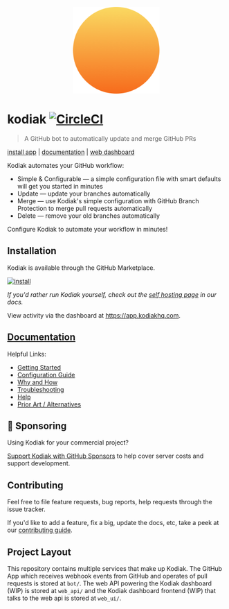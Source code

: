 <p align=center><img src="https://github.com/chdsbd/kodiak/raw/master/assets/logo.png" alt="" width="200" height="200"></p>

# kodiak [![CircleCI](https://circleci.com/gh/chdsbd/kodiak.svg?style=svg&circle-token=4879604a0cca6fa815c4d22936350f5bdf455905)](https://circleci.com/gh/chdsbd/kodiak)

> A GitHub bot to automatically update and merge GitHub PRs

[install app](https://github.com/marketplace/kodiakhq) | [documentation](https://kodiakhq.com/docs/quickstart) | [web dashboard](https://app.kodiakhq.com)

Kodiak automates your GitHub workflow:

- Simple & Configurable — a simple configuration file with smart defaults will get you started in minutes
- Update — update your branches automatically
- Merge — use Kodiak's simple configuration with GitHub Branch Protection to merge pull requests automatically
- Delete — remove your old branches automatically

Configure Kodiak to automate your workflow in minutes!

## Installation

Kodiak is available through the GitHub Marketplace.

[![install](https://3c7446e0-cd7f-4e98-a123-1875fcbf3182.s3.amazonaws.com/button-small.svg?v=123)](https://github.com/marketplace/kodiakhq)

_If you'd rather run Kodiak yourself, check out the [self hosting page](https://kodiakhq.com/docs/self-hosting) in our docs._

View activity via the dashboard at <https://app.kodiakhq.com>.

## [Documentation](https://kodiakhq.com)

Helpful Links:

- [Getting Started](https://kodiakhq.com/docs/quickstart)
- [Configuration Guide](https://kodiakhq.com/docs/config-reference)
- [Why and How](https://kodiakhq.com/docs/why-and-how)
- [Troubleshooting](https://kodiakhq.com/docs/troubleshooting)
- [Help](https://kodiakhq.com/help)
- [Prior Art / Alternatives](https://kodiakhq.com/docs/prior-art-and-alternatives)

## :money_with_wings: Sponsoring

Using Kodiak for your commercial project?

[Support Kodiak with GitHub Sponsors](https://github.com/sponsors/chdsbd) to help cover server costs and support development.

## Contributing

Feel free to file feature requests, bug reports, help requests through the issue tracker.

If you'd like to add a feature, fix a big, update the docs, etc, take a peek at our [contributing guide](https://kodiakhq.com/docs/contributing).

## Project Layout

This repository contains multiple services that make up Kodiak. The GitHub App which receives webhook events from GitHub and operates of pull requests is stored at `bot/`. The web API powering the Kodiak dashboard (WIP) is stored at `web_api/` and the Kodiak dashboard frontend (WIP) that talks to the web api is stored at `web_ui/`.
